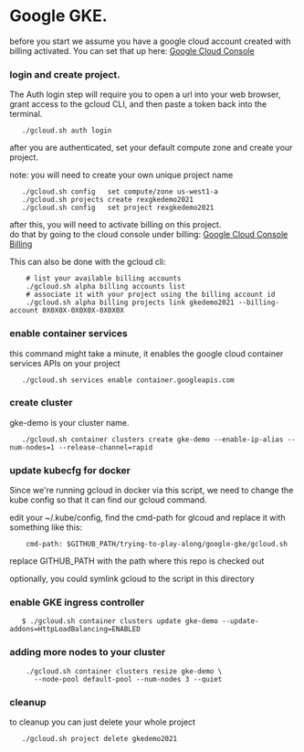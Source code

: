 # Google GKE.

before you start we assume you have a google cloud account created with billing activated.
You can set that up here:  [Google Cloud Console](https://console.cloud.google.com)

### login and create project. 

The Auth login step will require you to open a url into your web browser, 
grant access to the gcloud CLI, and then paste a token back into the terminal.

```
   ./gcloud.sh auth login
```

after you are authenticated, set your default compute zone and create your project. 

note: you will need to create your own unique project name

```
   ./gcloud.sh config   set compute/zone us-west1-a
   ./gcloud.sh projects create rexgkedemo2021
   ./gcloud.sh config   set project rexgkedemo2021
```

after this, you will need to activate billing on this project.  
do that by going to the cloud console under billing:
[Google Cloud Console Billing](https://console.cloud.google.com/billing/projects)

This can also be done with the gcloud cli:

```
    # list your available billing accounts
    ./gcloud.sh alpha billing accounts list
    # associate it with your project using the billing account id
    ./gcloud.sh alpha billing projects link gkedemo2021 --billing-account 0X0X0X-0X0X0X-0X0X0X
```

### enable container services

this command might take a minute, it enables the google cloud container services APIs on your project

```
   ./gcloud.sh services enable container.googleapis.com 
```

### create cluster

gke-demo is your cluster name.

```
   ./gcloud.sh container clusters create gke-demo --enable-ip-alias --num-nodes=1 --release-channel=rapid
```

### update kubecfg for docker

Since we're running gcloud in docker via this script, we need to change the kube config so that it can find our gcloud command.

edit your ~/.kube/config, find the cmd-path for glcoud and replace it with something like this:

```
    cmd-path: $GITHUB_PATH/trying-to-play-along/google-gke/gcloud.sh
```

replace GITHUB_PATH with the path where this repo is checked out

optionally, you could symlink gcloud to the script in this directory

### enable GKE ingress controller

```
   $ ./gcloud.sh container clusters update gke-demo --update-addons=HttpLoadBalancing=ENABLED
```

### adding more nodes to your  cluster

```
    ./gcloud.sh container clusters resize gke-demo \
      --node-pool default-pool --num-nodes 3 --quiet
```


### cleanup

to cleanup you can just delete your whole project

```
   ./gcloud.sh project delete gkedemo2021
```
